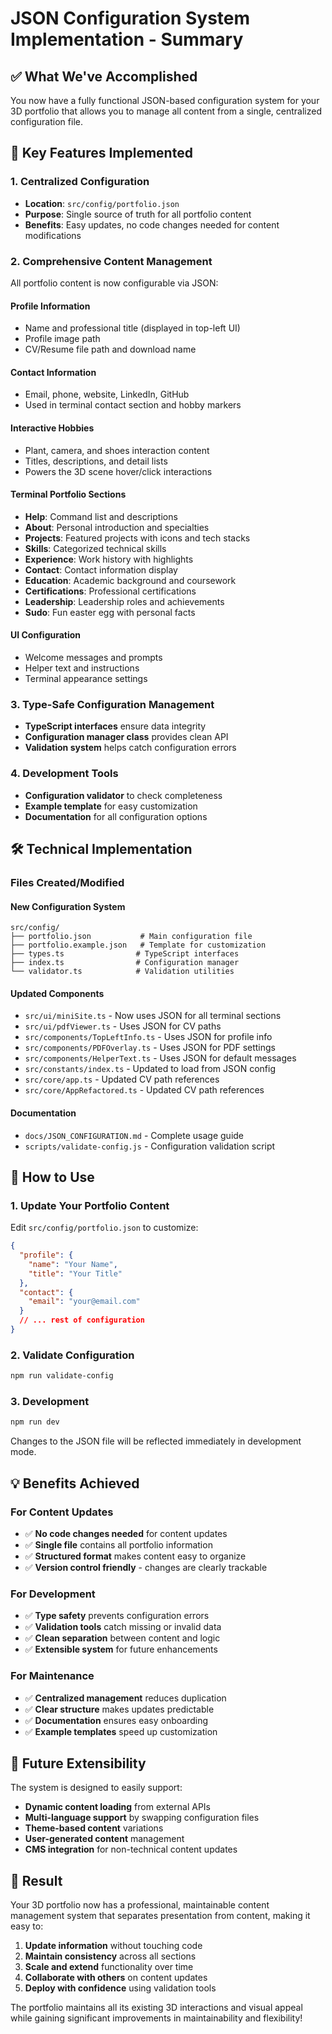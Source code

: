 # JSON Configuration System Implementation - Summary

## ✅ What We've Accomplished

You now have a fully functional JSON-based configuration system for your 3D portfolio that allows you to manage all content from a single, centralized configuration file.

## 🎯 Key Features Implemented

### 1. **Centralized Configuration**
- **Location**: `src/config/portfolio.json`
- **Purpose**: Single source of truth for all portfolio content
- **Benefits**: Easy updates, no code changes needed for content modifications

### 2. **Comprehensive Content Management**
All portfolio content is now configurable via JSON:

#### Profile Information
- Name and professional title (displayed in top-left UI)
- Profile image path
- CV/Resume file path and download name

#### Contact Information  
- Email, phone, website, LinkedIn, GitHub
- Used in terminal contact section and hobby markers

#### Interactive Hobbies
- Plant, camera, and shoes interaction content
- Titles, descriptions, and detail lists
- Powers the 3D scene hover/click interactions

#### Terminal Portfolio Sections
- **Help**: Command list and descriptions
- **About**: Personal introduction and specialties
- **Projects**: Featured projects with icons and tech stacks
- **Skills**: Categorized technical skills
- **Experience**: Work history with highlights
- **Contact**: Contact information display
- **Education**: Academic background and coursework
- **Certifications**: Professional certifications
- **Leadership**: Leadership roles and achievements
- **Sudo**: Fun easter egg with personal facts

#### UI Configuration
- Welcome messages and prompts
- Helper text and instructions
- Terminal appearance settings

### 3. **Type-Safe Configuration Management**
- **TypeScript interfaces** ensure data integrity
- **Configuration manager class** provides clean API
- **Validation system** helps catch configuration errors

### 4. **Development Tools**
- **Configuration validator** to check completeness
- **Example template** for easy customization
- **Documentation** for all configuration options

## 🛠 Technical Implementation

### Files Created/Modified

#### New Configuration System
```
src/config/
├── portfolio.json           # Main configuration file
├── portfolio.example.json   # Template for customization  
├── types.ts                # TypeScript interfaces
├── index.ts                # Configuration manager
└── validator.ts            # Validation utilities
```

#### Updated Components
- `src/ui/miniSite.ts` - Now uses JSON for all terminal sections
- `src/ui/pdfViewer.ts` - Uses JSON for CV paths
- `src/components/TopLeftInfo.ts` - Uses JSON for profile info
- `src/components/PDFOverlay.ts` - Uses JSON for PDF settings
- `src/components/HelperText.ts` - Uses JSON for default messages
- `src/constants/index.ts` - Updated to load from JSON config
- `src/core/app.ts` - Updated CV path references
- `src/core/AppRefactored.ts` - Updated CV path references

#### Documentation
- `docs/JSON_CONFIGURATION.md` - Complete usage guide
- `scripts/validate-config.js` - Configuration validation script

## 🚀 How to Use

### 1. **Update Your Portfolio Content**
Edit `src/config/portfolio.json` to customize:
```json
{
  "profile": {
    "name": "Your Name",
    "title": "Your Title"
  },
  "contact": {
    "email": "your@email.com"
  }
  // ... rest of configuration
}
```

### 2. **Validate Configuration**
```bash
npm run validate-config
```

### 3. **Development**
```bash
npm run dev
```
Changes to the JSON file will be reflected immediately in development mode.

## 💡 Benefits Achieved

### For Content Updates
- ✅ **No code changes needed** for content updates
- ✅ **Single file** contains all portfolio information  
- ✅ **Structured format** makes content easy to organize
- ✅ **Version control friendly** - changes are clearly trackable

### For Development
- ✅ **Type safety** prevents configuration errors
- ✅ **Validation tools** catch missing or invalid data
- ✅ **Clean separation** between content and logic
- ✅ **Extensible system** for future enhancements

### For Maintenance
- ✅ **Centralized management** reduces duplication
- ✅ **Clear structure** makes updates predictable
- ✅ **Documentation** ensures easy onboarding
- ✅ **Example templates** speed up customization

## 🔄 Future Extensibility

The system is designed to easily support:
- **Dynamic content loading** from external APIs
- **Multi-language support** by swapping configuration files
- **Theme-based content** variations
- **User-generated content** management
- **CMS integration** for non-technical content updates

## 🎉 Result

Your 3D portfolio now has a professional, maintainable content management system that separates presentation from content, making it easy to:

1. **Update information** without touching code
2. **Maintain consistency** across all sections
3. **Scale and extend** functionality over time
4. **Collaborate with others** on content updates
5. **Deploy with confidence** using validation tools

The portfolio maintains all its existing 3D interactions and visual appeal while gaining significant improvements in maintainability and flexibility!
